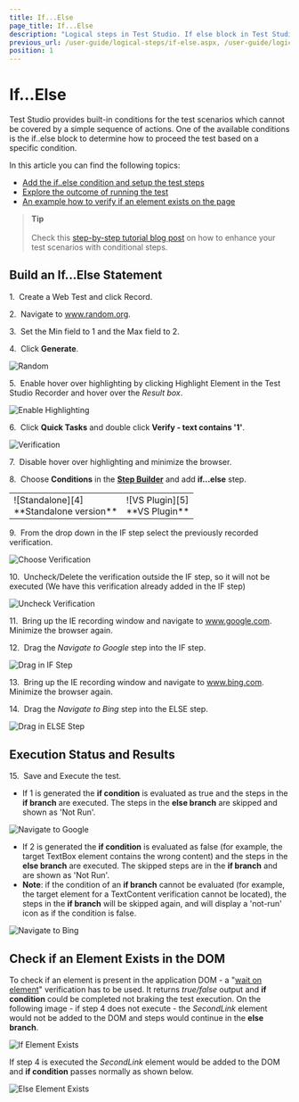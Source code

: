 ```yaml
---
title: If...Else
page_title: If...Else
description: "Logical steps in Test Studio. If else block in Test Studio. Can I build an if else conditions in Tets Studio test. "
previous_url: /user-guide/logical-steps/if-else.aspx, /user-guide/logical-steps/if-else
position: 1
---
```

# If...Else

Test Studio provides built-in conditions for the test scenarios which cannot be covered by a simple sequence of actions. One of the available conditions is the if..else block to determine how to proceed the test based on a specific condition.

In this article you can find the following topics:

* [Add the if..else condition and setup the test steps](#build-an-ifelse-statement)
* [Explore the outcome of running the test](#execution-status-and-results)
* [An example how to verify if an element exists on the page](#check-if-an-element-exists-in-the-dom)

> __Tip__
><br>
><br>
> Check this <a href="https://www.telerik.com/blogs/test-studio-step-by-step-testing-execution-paths-conditional-tests">step-by-step tutorial blog post</a> on how to enhance your test scenarios with conditional steps.

## Build an If...Else Statement

1.&nbsp; Create a Web Test and click Record.

2.&nbsp; Navigate to <a href="https://www.calculator.net/random-number-generator.html" target="_blank">www.random.org</a>.

3.&nbsp; Set the Min field to 1 and the Max field to 2.

4.&nbsp; Click **Generate**.

![Random][1]

5.&nbsp; Enable hover over highlighting by clicking Highlight Element in the Test Studio Recorder and hover over the *Result box*.

![Enable Highlighting][2]

6.&nbsp; Click **Quick Tasks** and double click **Verify - text contains '1'**.

![Verification][3]

7.&nbsp; Disable hover over highlighting and minimize the browser.

8.&nbsp; Choose **Conditions** in the <a href="/getting-started/test-recording/step-suggestions" target="_blank">**Step Builder**</a> and add **if...else** step.

<table id="no-table">
<tr>
<td>![Standalone][4]<br>**Standalone version**</td>
<td>![VS Plugin][5]<br>**VS Plugin**</td>
<tr>
<table>

9.&nbsp; From the drop down in the IF step select the previously recorded verification.

![Choose Verification][6]

10.&nbsp; Uncheck/Delete the verification outside the IF step, so it will not be executed (We have this verification already added in the IF step)

![Uncheck Verification][7]

11.&nbsp; Bring up the IE recording window and navigate to <a href="http://www.google.com" target="_blank">www.google.com</a>. Minimize the browser again.

12.&nbsp; Drag the *Navigate to Google* step into the IF step.

![Drag in IF Step][8]

13.&nbsp; Bring up the IE recording window and navigate to <a href="http://www.bing.com" target="_blank">www.bing.com</a>. Minimize the browser again.

14.&nbsp; Drag the *Navigate to Bing* step into the ELSE step.

![Drag in ELSE Step][9]

## Execution Status and Results

15.&nbsp; Save and Execute the test.

- If 1 is generated the **if condition** is evaluated as true and the steps in the **if branch** are executed. The steps in the **else branch** are skipped and shown as 'Not Run'.

![Navigate to Google][10]

- If 2 is generated the **if condition** is evaluated as false (for example, the target TextBox element contains the wrong content) and the steps in the **else branch** are executed. The skipped steps are in the **if branch** and are shown as 'Not Run'. 
- **Note**:  if the condition of an **if branch** cannot be evaluated (for example, the target element for a TextContent verification cannot be located), the steps in the **if branch** will be skipped again, and will display a 'not-run' icon as if the condition is false. 

![Navigate to Bing][11]

## Check if an Element Exists in the DOM

To check if an element is present in the application DOM - a "<a href="/features/recorder/verifications/Wait" target="_blank">wait on element</a>" verification has to be used. It returns *true/false* output and **if condition** could be completed not braking the test execution. On the following image - if step 4 does not execute - the *SecondLink* element would not be added to the DOM and steps would continue in the **else branch**.

![If Element Exists][12]

If step 4 is executed the *SecondLink* element would be added to the DOM and **if condition** passes normally as shown below.

![Else Element Exists][13]

[1]: /img/features/logical-steps/if-else/rnd-num-gen-page.png
[2]: /img/features/logical-steps/if-else/quick-step-drop-down.png
[3]: /img/features/logical-steps/if-else/verify-step-choose.png
[4]: /img/features/logical-steps/if-else/step-builder-if-else.png
[5]: /img/features/logical-steps/if-else/vs-step-builder.png
[6]: /img/features/logical-steps/if-else/select-condition-in-if.png
[7]: /img/features/logical-steps/if-else/uncheck-verify-step.png
[8]: /img/features/logical-steps/if-else/drop-inside-if.png
[9]: /img/features/logical-steps/if-else/drop-inside-else.png
[10]: /img/features/logical-steps/if-else/if-executed.png
[11]: /img/features/logical-steps/if-else/else-executed.png
[12]: /img/features/logical-steps/if-else/elem-in-dom-exist-1.png
[13]: /img/features/logical-steps/if-else/elem-in-dom-exist-if.png

